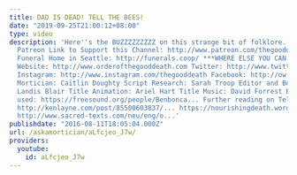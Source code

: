 ```yaml
---
title: DAD IS DEAD! TELL THE BEES!
date: "2019-09-25T21:00:12+08:00"
type: video
description: 'Here''s the BUZZZZZZZZZ on this strange bit of folklore. **OPEN ME**
  Patreon Link to Support this Channel: http://www.patreon.com/thegooddeath Co-Op
  Funeral Home in Seattle: http://funerals.coop/ ***WHERE ELSE YOU CAN FIND ME***
  Website: http://www.orderofthegooddeath.com Twitter: http://www.twitter.com/thegooddeath
  Instagram: http://www.instagram.com/thegooddeath Facebook: http://ow.ly/Zz8PW ***CREDITS***
  Mortician: Caitlin Doughty Script Research: Sarah Troop Editor and Bee Hive Maker:
  Landis Blair Title Animation: Ariel Hart Title Music: David Forrest Bee sound effects
  used: https://freesound.org/people/Benbonca... Further reading on Telling the Bees:
  http://kenlayne.com/post/85500603837/... https://nourishingdeath.wordpress.com...
  http://www.sacred-texts.com/neu/eng/o...'
publishdate: "2016-08-11T18:05:04.000Z"
url: /askamortician/aLfcjeo_J7w/
providers:
  youtube:
    id: aLfcjeo_J7w
---
```

